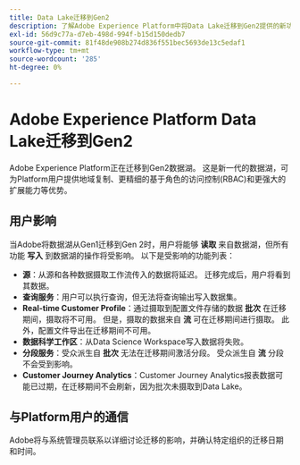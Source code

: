 ```yaml
---
title: Data Lake迁移到Gen2
description: 了解Adobe Experience Platform中将Data Lake迁移到Gen2提供的新功能。
exl-id: 56d9c77a-d7eb-498d-994f-b15d150dedb7
source-git-commit: 81f48de908b274d836f551bec5693de13c5edaf1
workflow-type: tm+mt
source-wordcount: '285'
ht-degree: 0%

---
```


# Adobe Experience Platform Data Lake迁移到Gen2

Adobe Experience Platform正在迁移到Gen2数据湖。 这是新一代的数据湖，可为Platform用户提供地域复制、更精细的基于角色的访问控制(RBAC)和更强大的扩展能力等优势。

## 用户影响

当Adobe将数据湖从Gen1迁移到Gen 2时，用户将能够 **读取** 来自数据湖，但所有功能 **写入** 到数据湖的操作将受影响。 以下是受影响的功能列表：

- **源**：从源和各种数据摄取工作流传入的数据将延迟。 迁移完成后，用户将看到其数据。
- **查询服务**：用户可以执行查询，但无法将查询输出写入数据集。
- **Real-time Customer Profile**：通过摄取到配置文件存储的数据 **批次** 在迁移期间，摄取将不可用。 但是，摄取的数据来自 **流** 可在迁移期间进行摄取。 此外，配置文件导出在迁移期间不可用。
- **数据科学工作区**：从Data Science Workspace写入数据将失败。
- **分段服务**：受众派生自 **批次** 无法在迁移期间激活分段。 受众派生自 **流** 分段不会受到影响。
- **Customer Journey Analytics**：Customer Journey Analytics报表数据可能已过期，在迁移期间不会刷新，因为批次未摄取到Data Lake。

## 与Platform用户的通信

Adobe将与系统管理员联系以详细讨论迁移的影响，并确认特定组织的迁移日期和时间。

